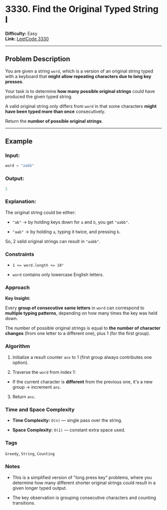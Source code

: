 # 3330. Find the Original Typed String I

**Difficulty:** Easy  
**Link:** [LeetCode 3330](https://leetcode.com/problems/find-the-original-typed-string-i)

---

## Problem Description

You are given a string `word`, which is a version of an original string typed with a keyboard that **might allow repeating characters due to long key presses**.

Your task is to determine **how many possible original strings** could have produced the given typed string.

A valid original string only differs from `word` in that some characters **might have been typed more than once** consecutively.

Return the **number of possible original strings**.

---

## Example

### Input:
```python
word = "aabb"
```

### Output:
```python
2
```

### Explanation:

The original string could be either:

- `"ab"` → by holding keys down for `a` and `b`, you get `"aabb"`.

- `"aab"` → by holding `a`, typing it twice, and pressing `b`.

So, 2 valid original strings can result in `"aabb"`.

### Constraints

- `1 <= word.length <= 10⁵`

- `word` contains only lowercase English letters.

### Approach

**Key Insight:**

Every **group of consecutive same letters** in `word` can correspond to **multiple typing patterns**, depending on how many times the key was held down.

The number of possible original strings is equal to **the number of character changes** (from one letter to a different one), plus 1 (for the first group).

### Algorithm

1. Initialize a result counter `ans` to 1 (first group always contributes one option).

2. Traverse the `word` from index 1:

- If the current character is **different** from the previous one, it's a new group → increment `ans`.

3. Return `ans`.

### Time and Space Complexity

- **Time Complexity:** `O(n)` — single pass over the string.

- **Space Complexity:** `O(1)` — constant extra space used.

### Tags

`Greedy`, `String`, `Counting`

### Notes

- This is a simplified version of "long press key" problems, where you determine how many different shorter original strings could result in a given longer typed output.

- The key observation is grouping consecutive characters and counting transitions.